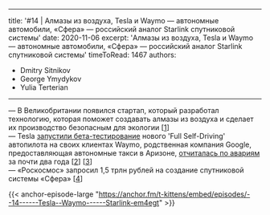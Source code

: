 
---
title: '#14 | Алмазы из воздуха, Tesla и Waymo — автономные автомобили, «Сфера» — российский аналог Starlink спутниковой системы'
date: 2020-11-06
excerpt: 'Алмазы из воздуха, Tesla и Waymo — автономные автомобили, «Сфера» — российский аналог Starlink спутниковой системы'
timeToRead: 1467
authors:
  - Dmitry Sitnikov
  - George Ymydykov
  - Yulia Terterian
---

— В Великобритании появился стартап, который разработал технологию, которая поможет создавать алмазы из воздуха и сделает их производство безопасным для экологии [[1](https://mir24.tv/news/16433141/v-velikobritanii-nachnut-sozdavat-almazy-iz-vozduha)]<br/>
— Tesla [запустили бета-тестирование](https://www.theverge.com/2020/10/22/21528508/tesla-full-self-driving-beta-first-reaction-video) нового  'Full Self-Driving' автопилота на своих клиентах
Waymo, родственная компания Google, предоставляющая автономные такси в Аризоне, [отчиталась по авариям](https://www.theverge.com/2020/10/30/21538999/waymo-self-driving-car-data-miles-crashes-phoenix-google) за почти два года [[2](https://www.theverge.com/2020/10/22/21528508/tesla-full-self-driving-beta-first-reaction-video)] [[3](https://www.theverge.com/2020/10/30/21538999/waymo-self-driving-car-data-miles-crashes-phoenix-google)]<br/>
— «Роскосмос» запросил 1,5 трлн рублей на создание спутниковой системы «Сфера»​ [[4](https://vc.ru/future/174290-roskosmos-zaprosil-1-5-trln-rubley-na-sozdanie-sputnikovoy-sistemy-sfera-analoga-starlink-ilona-maska)]

{{< anchor-episode-large "https://anchor.fm/t-kittens/embed/episodes/--14------Tesla--Waymo------Starlink-em4egt" >}}

